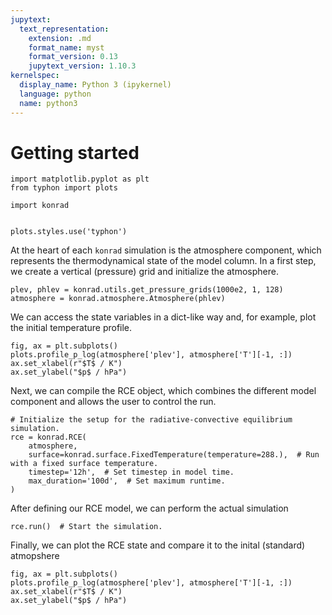 ```yaml
---
jupytext:
  text_representation:
    extension: .md
    format_name: myst
    format_version: 0.13
    jupytext_version: 1.10.3
kernelspec:
  display_name: Python 3 (ipykernel)
  language: python
  name: python3
---
```


# Getting started

```{code-cell} ipython3
import matplotlib.pyplot as plt
from typhon import plots

import konrad


plots.styles.use('typhon')
```

At the heart of each `konrad` simulation is the atmosphere component, which represents the thermodynamical state of the model column.
In a first step, we create a vertical (pressure) grid and initialize the atmosphere.

```{code-cell} ipython3
plev, phlev = konrad.utils.get_pressure_grids(1000e2, 1, 128)
atmosphere = konrad.atmosphere.Atmosphere(phlev)
```

We can access the state variables in a dict-like way and, for example, plot the initial temperature profile.

```{code-cell} ipython3
fig, ax = plt.subplots()
plots.profile_p_log(atmosphere['plev'], atmosphere['T'][-1, :])
ax.set_xlabel(r"$T$ / K")
ax.set_ylabel("$p$ / hPa")
```

Next, we can compile the RCE object, which combines the different model component and allows the user to control the run.

```{code-cell} ipython3
# Initialize the setup for the radiative-convective equilibrium simulation.
rce = konrad.RCE(
    atmosphere,
    surface=konrad.surface.FixedTemperature(temperature=288.),  # Run with a fixed surface temperature.
    timestep='12h',  # Set timestep in model time.
    max_duration='100d',  # Set maximum runtime.
)
```

After defining our RCE model, we can perform the actual simulation

```{code-cell} ipython3
rce.run()  # Start the simulation.
```

Finally, we can plot the RCE state and compare it to the inital (standard) atmopshere

```{code-cell} ipython3
fig, ax = plt.subplots()
plots.profile_p_log(atmosphere['plev'], atmosphere['T'][-1, :])
ax.set_xlabel(r"$T$ / K")
ax.set_ylabel("$p$ / hPa")
```
